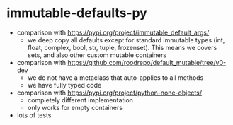 # immutable-defaults-py

- comparison with <https://pypi.org/project/immutable_default_args/>
  - we deep copy all defaults except for standard immutable types (int, float, complex, bool, str, tuple, frozenset). This means we covers sets, and also other custom mutable containers
- comparison with <https://github.com/roodrepo/default_mutable/tree/v0-dev>
  - we do not have a metaclass that auto-applies to all methods
  - we have fully typed code
- comparison with <https://pypi.org/project/python-none-objects/>
  - completely different implementation
  - only works for empty containers
- lots of tests
